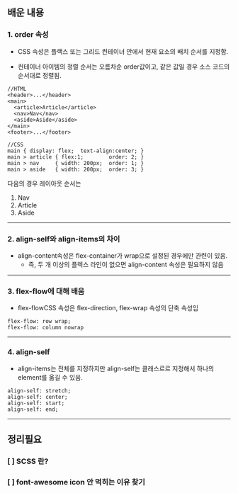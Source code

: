 ## 배운 내용

### 1. order 속성

- CSS 속성은 플랙스 또는 그리드 컨테이너 안에서 현재 요소의 배치 순서를 지정함.

* 컨테이너 아이템의 정렬 순서는 오름차순 <a>order</a>값이고, 같은 값일 경우 소스 코드의 순서대로 정렬됨.

```
//HTML
<header>...</header>
<main>
  <article>Article</article>
  <nav>Nav</nav>
  <aside>Aside</aside>
</main>
<footer>...</footer>

//CSS
main { display: flex;  text-align:center; }
main > article { flex:1;        order: 2; }
main > nav     { width: 200px;  order: 1; }
main > aside   { width: 200px;  order: 3; }
```

다음의 경우 레이아웃 순서는

1. Nav
2. Article
3. Aside

---

### 2. align-self와 align-items의 차이

- <a>align-content</a>속성은 <a>flex-container</a>가 <a>wrap</a>으로 설정된 경우에만 관련이 있음.
  - 즉, 두 개 이상의 플렉스 라인이 없으면 <a>align-content</a> 속성은 필요하지 않음

---

### 3. flex-flow에 대해 배움

- <a>flex-flow</a>CSS 속성은 <a>flex-direction</a>, <a>flex-wrap</a> 속성의 단축 속성임

```
flex-flow: row wrap;
flex-flow: column nowrap
```

---

### 4. align-self

- <a>align-items</a>는 전체를 지정하지만 <a>align-self</a>는 클래스르르 지정해서 하나의 element를 옮길 수 있음.

```
align-self: stretch;
align-self: center;
align-self: start;
align-self: end;
```

---

## 정리필요

### [ ] SCSS 란?

### [ ] font-awesome icon 안 먹히는 이유 찾기
